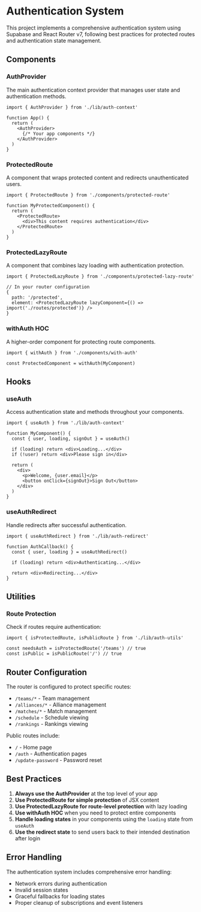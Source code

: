 # Authentication System

This project implements a comprehensive authentication system using Supabase and React Router v7, following best practices for protected routes and authentication state management.

## Components

### AuthProvider
The main authentication context provider that manages user state and authentication methods.

```tsx
import { AuthProvider } from './lib/auth-context'

function App() {
  return (
    <AuthProvider>
      {/* Your app components */}
    </AuthProvider>
  )
}
```

### ProtectedRoute
A component that wraps protected content and redirects unauthenticated users.

```tsx
import { ProtectedRoute } from './components/protected-route'

function MyProtectedComponent() {
  return (
    <ProtectedRoute>
      <div>This content requires authentication</div>
    </ProtectedRoute>
  )
}
```

### ProtectedLazyRoute
A component that combines lazy loading with authentication protection.

```tsx
import { ProtectedLazyRoute } from './components/protected-lazy-route'

// In your router configuration
{
  path: '/protected',
  element: <ProtectedLazyRoute lazyComponent={() => import('./routes/protected')} />
}
```

### withAuth HOC
A higher-order component for protecting route components.

```tsx
import { withAuth } from './components/with-auth'

const ProtectedComponent = withAuth(MyComponent)
```

## Hooks

### useAuth
Access authentication state and methods throughout your components.

```tsx
import { useAuth } from './lib/auth-context'

function MyComponent() {
  const { user, loading, signOut } = useAuth()
  
  if (loading) return <div>Loading...</div>
  if (!user) return <div>Please sign in</div>
  
  return (
    <div>
      <p>Welcome, {user.email}</p>
      <button onClick={signOut}>Sign Out</button>
    </div>
  )
}
```

### useAuthRedirect
Handle redirects after successful authentication.

```tsx
import { useAuthRedirect } from './lib/auth-redirect'

function AuthCallback() {
  const { user, loading } = useAuthRedirect()
  
  if (loading) return <div>Authenticating...</div>
  
  return <div>Redirecting...</div>
}
```

## Utilities

### Route Protection
Check if routes require authentication:

```tsx
import { isProtectedRoute, isPublicRoute } from './lib/auth-utils'

const needsAuth = isProtectedRoute('/teams') // true
const isPublic = isPublicRoute('/') // true
```

## Router Configuration

The router is configured to protect specific routes:

- `/teams/*` - Team management
- `/alliances/*` - Alliance management  
- `/matches/*` - Match management
- `/schedule` - Schedule viewing
- `/rankings` - Rankings viewing

Public routes include:
- `/` - Home page
- `/auth` - Authentication pages
- `/update-password` - Password reset

## Best Practices

1. **Always use the AuthProvider** at the top level of your app
2. **Use ProtectedRoute for simple protection** of JSX content
3. **Use ProtectedLazyRoute for route-level protection** with lazy loading
4. **Use withAuth HOC** when you need to protect entire components
5. **Handle loading states** in your components using the `loading` state from `useAuth`
6. **Use the redirect state** to send users back to their intended destination after login

## Error Handling

The authentication system includes comprehensive error handling:
- Network errors during authentication
- Invalid session states
- Graceful fallbacks for loading states
- Proper cleanup of subscriptions and event listeners
